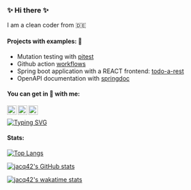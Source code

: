 ### :sparkles: Hi there :sparkles:

I am a clean coder from :de:

#### Projects with examples: :construction_worker:

* Mutation testing with [pitest](https://github.com/jacq42/pitest-example)
* Github action [workflows](https://github.com/jacq42/playground)
* Spring boot application with a REACT frontend: [todo-a-rest](https://github.com/jacq42/todo-a-rest)
* OpenAPI documentation with [springdoc](https://github.com/jacq42/openapi-example)

#### You can get in :speech_balloon: with me: 

[<img align="left" alt="jacq42 | LinkedIn" width="22px" src="https://cdn.jsdelivr.net/npm/simple-icons@v6.7.0/icons/linkedin.svg" />][linkedin]
[<img align="left" alt="jacq42 | Twitter" width="22px" src="https://cdn.jsdelivr.net/npm/simple-icons@v6.7.0/icons/twitter.svg" />][twitter]
[<img align="left" alt="jacq42 | Wakatime" width="22px" src="https://cdn.jsdelivr.net/npm/simple-icons@v6.7.0/icons/wakatime.svg" />][wakatime]

[linkedin]: https://www.linkedin.com/in/jaccquelinekrech
[twitter]: https://mobile.twitter.com/jaekae42
[wakatime]: https://wakatime.com/@jacq42

<br />

[![Typing SVG](https://readme-typing-svg.herokuapp.com/?lines=Small+things+matter)](https://git.io/typing-svg)

#### Stats:
[![Top Langs](https://github-readme-stats.vercel.app/api/top-langs/?username=jacq42&theme=nord&layout=compact&show_icons=true)](https://github.com/anuraghazra/github-readme-stats)

[![jacq42's GitHub stats](https://github-readme-stats.vercel.app/api?username=jacq42&theme=nord&hide=stars,contribs&show_icons=true)](https://github.com/anuraghazra/github-readme-stats)

[![jacq42's wakatime stats](https://github-readme-stats.vercel.app/api/wakatime?username=@jacq42&theme=nord&v=2)][wakatime]

